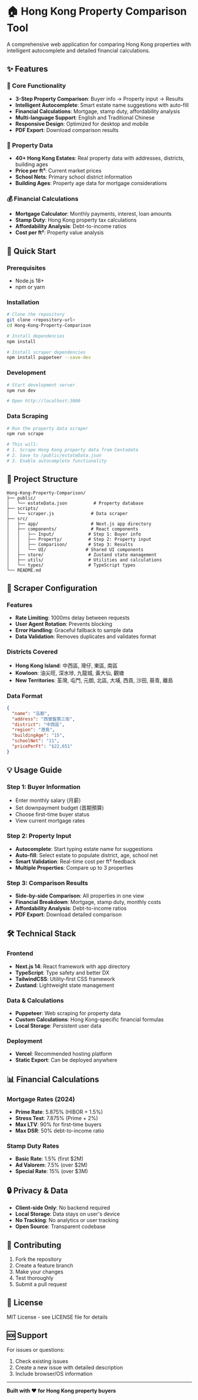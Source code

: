 # 🏠 Hong Kong Property Comparison Tool

A comprehensive web application for comparing Hong Kong properties with intelligent autocomplete and detailed financial calculations.

## ✨ Features

### 🎯 Core Functionality
- **3-Step Property Comparison**: Buyer info → Property input → Results
- **Intelligent Autocomplete**: Smart estate name suggestions with auto-fill
- **Financial Calculations**: Mortgage, stamp duty, affordability analysis
- **Multi-language Support**: English and Traditional Chinese
- **Responsive Design**: Optimized for desktop and mobile
- **PDF Export**: Download comparison results

### 🏢 Property Data
- **40+ Hong Kong Estates**: Real property data with addresses, districts, building ages
- **Price per ft²**: Current market prices
- **School Nets**: Primary school district information
- **Building Ages**: Property age data for mortgage considerations

### 💰 Financial Calculations
- **Mortgage Calculator**: Monthly payments, interest, loan amounts
- **Stamp Duty**: Hong Kong property tax calculations
- **Affordability Analysis**: Debt-to-income ratios
- **Cost per ft²**: Property value analysis

## 🚀 Quick Start

### Prerequisites
- Node.js 18+ 
- npm or yarn

### Installation
```bash
# Clone the repository
git clone <repository-url>
cd Hong-Kong-Property-Comparison

# Install dependencies
npm install

# Install scraper dependencies
npm install puppeteer --save-dev
```

### Development
```bash
# Start development server
npm run dev

# Open http://localhost:3000
```

### Data Scraping
```bash
# Run the property data scraper
npm run scrape

# This will:
# 1. Scrape Hong Kong property data from Centadata
# 2. Save to /public/estateData.json
# 3. Enable autocomplete functionality
```

## 📁 Project Structure

```
Hong-Kong-Property-Comparison/
├── public/
│   └── estateData.json          # Property database
├── scripts/
│   └── scraper.js              # Data scraper
├── src/
│   ├── app/                    # Next.js app directory
│   ├── components/             # React components
│   │   ├── Input/             # Step 1: Buyer info
│   │   ├── Property/          # Step 2: Property input
│   │   ├── Comparison/        # Step 3: Results
│   │   └── UI/               # Shared UI components
│   ├── store/                 # Zustand state management
│   ├── utils/                 # Utilities and calculations
│   └── types/                 # TypeScript types
└── README.md
```

## 🔧 Scraper Configuration

### Features
- **Rate Limiting**: 1000ms delay between requests
- **User Agent Rotation**: Prevents blocking
- **Error Handling**: Graceful fallback to sample data
- **Data Validation**: Removes duplicates and validates format

### Districts Covered
- **Hong Kong Island**: 中西區, 灣仔, 東區, 南區
- **Kowloon**: 油尖旺, 深水埗, 九龍城, 黃大仙, 觀塘
- **New Territories**: 荃灣, 屯門, 元朗, 北區, 大埔, 西貢, 沙田, 葵青, 離島

### Data Format
```json
{
  "name": "泓都",
  "address": "西營盤第三街",
  "district": "中西區",
  "region": "港島",
  "buildingAge": "15",
  "schoolNet": "11",
  "pricePerFt": "$22,651"
}
```

## 💡 Usage Guide

### Step 1: Buyer Information
- Enter monthly salary (月薪)
- Set downpayment budget (首期預算)
- Choose first-time buyer status
- View current mortgage rates

### Step 2: Property Input
- **Autocomplete**: Start typing estate name for suggestions
- **Auto-fill**: Select estate to populate district, age, school net
- **Smart Validation**: Real-time cost per ft² feedback
- **Multiple Properties**: Compare up to 3 properties

### Step 3: Comparison Results
- **Side-by-side Comparison**: All properties in one view
- **Financial Breakdown**: Mortgage, stamp duty, monthly costs
- **Affordability Analysis**: Debt-to-income ratios
- **PDF Export**: Download detailed comparison

## 🛠️ Technical Stack

### Frontend
- **Next.js 14**: React framework with app directory
- **TypeScript**: Type safety and better DX
- **TailwindCSS**: Utility-first CSS framework
- **Zustand**: Lightweight state management

### Data & Calculations
- **Puppeteer**: Web scraping for property data
- **Custom Calculations**: Hong Kong-specific financial formulas
- **Local Storage**: Persistent user data

### Deployment
- **Vercel**: Recommended hosting platform
- **Static Export**: Can be deployed anywhere

## 📊 Financial Calculations

### Mortgage Rates (2024)
- **Prime Rate**: 5.875% (HIBOR + 1.5%)
- **Stress Test**: 7.875% (Prime + 2%)
- **Max LTV**: 90% for first-time buyers
- **Max DSR**: 50% debt-to-income ratio

### Stamp Duty Rates
- **Basic Rate**: 1.5% (first $2M)
- **Ad Valorem**: 7.5% (over $2M)
- **Special Rate**: 15% (over $3M)

## 🔒 Privacy & Data

- **Client-side Only**: No backend required
- **Local Storage**: Data stays on user's device
- **No Tracking**: No analytics or user tracking
- **Open Source**: Transparent codebase

## 🤝 Contributing

1. Fork the repository
2. Create a feature branch
3. Make your changes
4. Test thoroughly
5. Submit a pull request

## 📝 License

MIT License - see LICENSE file for details

## 🆘 Support

For issues or questions:
1. Check existing issues
2. Create a new issue with detailed description
3. Include browser/OS information

---

**Built with ❤️ for Hong Kong property buyers** 